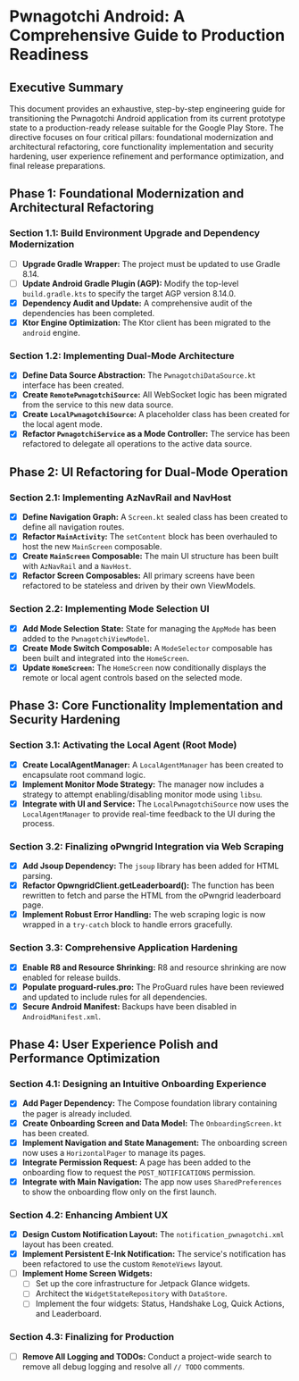 # Pwnagotchi Android: A Comprehensive Guide to Production Readiness

## Executive Summary

This document provides an exhaustive, step-by-step engineering guide for transitioning the Pwnagotchi Android application from its current prototype state to a production-ready release suitable for the Google Play Store. The directive focuses on four critical pillars: foundational modernization and architectural refactoring, core functionality implementation and security hardening, user experience refinement and performance optimization, and final release preparations.

## Phase 1: Foundational Modernization and Architectural Refactoring

### Section 1.1: Build Environment Upgrade and Dependency Modernization
- [ ] **Upgrade Gradle Wrapper:** The project must be updated to use Gradle 8.14.
- [ ] **Update Android Gradle Plugin (AGP):** Modify the top-level `build.gradle.kts` to specify the target AGP version 8.14.0.
- [x] **Dependency Audit and Update:** A comprehensive audit of the dependencies has been completed.
- [x] **Ktor Engine Optimization:** The Ktor client has been migrated to the `android` engine.

### Section 1.2: Implementing Dual-Mode Architecture
- [x] **Define Data Source Abstraction:** The `PwnagotchiDataSource.kt` interface has been created.
- [x] **Create `RemotePwnagotchiSource`:** All WebSocket logic has been migrated from the service to this new data source.
- [x] **Create `LocalPwnagotchiSource`:** A placeholder class has been created for the local agent mode.
- [x] **Refactor `PwnagotchiService` as a Mode Controller:** The service has been refactored to delegate all operations to the active data source.

## Phase 2: UI Refactoring for Dual-Mode Operation

### Section 2.1: Implementing AzNavRail and NavHost
- [x] **Define Navigation Graph:** A `Screen.kt` sealed class has been created to define all navigation routes.
- [x] **Refactor `MainActivity`:** The `setContent` block has been overhauled to host the new `MainScreen` composable.
- [x] **Create `MainScreen` Composable:** The main UI structure has been built with `AzNavRail` and a `NavHost`.
- [x] **Refactor Screen Composables:** All primary screens have been refactored to be stateless and driven by their own ViewModels.

### Section 2.2: Implementing Mode Selection UI
- [x] **Add Mode Selection State:** State for managing the `AppMode` has been added to the `PwnagotchiViewModel`.
- [x] **Create Mode Switch Composable:** A `ModeSelector` composable has been built and integrated into the `HomeScreen`.
- [x] **Update `HomeScreen`:** The `HomeScreen` now conditionally displays the remote or local agent controls based on the selected mode.

## Phase 3: Core Functionality Implementation and Security Hardening

### Section 3.1: Activating the Local Agent (Root Mode)
- [x] **Create LocalAgentManager:** A `LocalAgentManager` has been created to encapsulate root command logic.
- [x] **Implement Monitor Mode Strategy:** The manager now includes a strategy to attempt enabling/disabling monitor mode using `libsu`.
- [x] **Integrate with UI and Service:** The `LocalPwnagotchiSource` now uses the `LocalAgentManager` to provide real-time feedback to the UI during the process.

### Section 3.2: Finalizing oPwngrid Integration via Web Scraping
- [x] **Add Jsoup Dependency:** The `jsoup` library has been added for HTML parsing.
- [x] **Refactor OpwngridClient.getLeaderboard():** The function has been rewritten to fetch and parse the HTML from the oPwngrid leaderboard page.
- [x] **Implement Robust Error Handling:** The web scraping logic is now wrapped in a `try-catch` block to handle errors gracefully.

### Section 3.3: Comprehensive Application Hardening
- [x] **Enable R8 and Resource Shrinking:** R8 and resource shrinking are now enabled for release builds.
- [x] **Populate proguard-rules.pro:** The ProGuard rules have been reviewed and updated to include rules for all dependencies.
- [x] **Secure Android Manifest:** Backups have been disabled in `AndroidManifest.xml`.

## Phase 4: User Experience Polish and Performance Optimization

### Section 4.1: Designing an Intuitive Onboarding Experience
- [x] **Add Pager Dependency:** The Compose foundation library containing the pager is already included.
- [x] **Create Onboarding Screen and Data Model:** The `OnboardingScreen.kt` has been created.
- [x] **Implement Navigation and State Management:** The onboarding screen now uses a `HorizontalPager` to manage its pages.
- [x] **Integrate Permission Request:** A page has been added to the onboarding flow to request the `POST_NOTIFICATIONS` permission.
- [x] **Integrate with Main Navigation:** The app now uses `SharedPreferences` to show the onboarding flow only on the first launch.

### Section 4.2: Enhancing Ambient UX
- [x] **Design Custom Notification Layout:** The `notification_pwnagotchi.xml` layout has been created.
- [x] **Implement Persistent E-Ink Notification:** The service's notification has been refactored to use the custom `RemoteViews` layout.
- [ ] **Implement Home Screen Widgets:**
    - [ ] Set up the core infrastructure for Jetpack Glance widgets.
    - [ ] Architect the `WidgetStateRepository` with `DataStore`.
    - [ ] Implement the four widgets: Status, Handshake Log, Quick Actions, and Leaderboard.

### Section 4.3: Finalizing for Production
- [ ] **Remove All Logging and TODOs:** Conduct a project-wide search to remove all debug logging and resolve all `// TODO` comments.